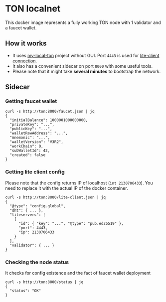 # TON localnet

This docker image represents a fully working TON node with 1 validator and a faucet wallet.

## How it works

- It uses [my-local-ton](https://github.com/neodix42/MyLocalTon) project without GUI.
  Port `4443` is used for [lite-client connection](https://docs.ton.org/participate/run-nodes/enable-liteserver-node).
- It also has a convenient sidecar on port `8000` with some useful tools.
- Please note that it might take **several minutes** to bootstrap the network.

## Sidecar

### Getting faucet wallet

```shell
curl -s http://ton:8000/faucet.json | jq
{
  "initialBalance": 1000001000000000,
  "privateKey": "...",
  "publicKey": "...",
  "walletRawAddress": "...",
  "mnemonic": "...",
  "walletVersion": "V3R2",
  "workChain": 0,
  "subWalletId": 42,
  "created": false
}
```

### Getting lite client config

Please note that the config returns IP of localhost (`int 2130706433`).
You need to replace it with the actual IP of the docker container.

```shell
curl -s http://ton:8000/lite-client.json | jq
{
  "@type": "config.global",
  "dht": { ... },
  "liteservers": [
    {
      "id": { "key": "...", "@type": "pub.ed25519" },
      "port": 4443,
      "ip": 2130706433
    }
  ],
  "validator": { ... }
}
```

### Checking the node status

It checks for config existence and the fact of faucet wallet deployment

```shell
curl -s http://ton:8000/status | jq
{
  "status": "OK"
}
```